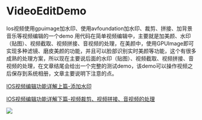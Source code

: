 # VideoEditDemo
Ios视频使用gpuimage加水印、使用avfoundation加水印、裁剪、拼接、加背景音乐等视频编辑的一个demo
用代码在简单视频编辑中，主要就是加美颜、水印（贴图）、视频截取、视频拼接、音视频的处理，在美颜中，使用GPUImage即可实现多种滤镜、磨皮美颜的功能，并且可以脸部识别实时美颜等功能，这个有很多成熟的处理方案，所以现在主要说后面的水印（贴图）、视频截取、视频拼接、音视频的处理，在文章结尾会给出一个完整的测试demo，该demo可以操作视频之后保存到系统相册，文章主要说明下注意的点。

[IOS视频编辑功能详解上篇-添加水印](https://blog.dongge.org/546.html)

[IOS视频编辑功能详解下篇-视频裁剪、视频拼接、音视频的处理](https://blog.dongge.org/550.html)

![](http://cdn.hudongdong.com/20170514.gif)

